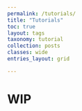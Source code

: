 ```yaml
---
permalink: /tutorials/
title: "Tutorials"
toc: true
layout: tags
taxonomy: tutorial
collection: posts
classes: wide
entries_layout: grid

---
```


# WIP
